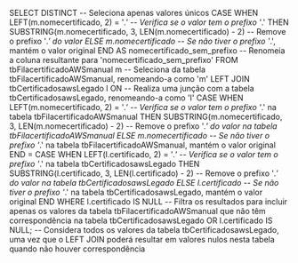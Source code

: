 SELECT DISTINCT -- Seleciona apenas valores únicos
    CASE 
        WHEN LEFT(m.nomecertificado, 2) = '*.' -- Verifica se o valor tem o prefixo '*.'
        THEN SUBSTRING(m.nomecertificado, 3, LEN(m.nomecertificado) - 2) -- Remove o prefixo '*.' do valor
        ELSE m.nomecertificado -- Se não tiver o prefixo '*.', mantém o valor original
    END AS nomecertificado_sem_prefixo -- Renomeia a coluna resultante para 'nomecertificado_sem_prefixo'
FROM 
    tbFilacertificadoAWSmanual m -- Seleciona da tabela tbFilacertificadoAWSmanual, renomeando-a como 'm'
LEFT JOIN 
    tbCertificadosawsLegado l ON -- Realiza uma junção com a tabela tbCertificadosawsLegado, renomeando-a como 'l'
        CASE 
            WHEN LEFT(m.nomecertificado, 2) = '*.' -- Verifica se o valor tem o prefixo '*.' na tabela tbFilacertificadoAWSmanual
            THEN SUBSTRING(m.nomecertificado, 3, LEN(m.nomecertificado) - 2) -- Remove o prefixo '*.' do valor na tabela tbFilacertificadoAWSmanual
            ELSE m.nomecertificado -- Se não tiver o prefixo '*.' na tabela tbFilacertificadoAWSmanual, mantém o valor original
        END = 
        CASE 
            WHEN LEFT(l.certificado, 2) = '*.' -- Verifica se o valor tem o prefixo '*.' na tabela tbCertificadosawsLegado
            THEN SUBSTRING(l.certificado, 3, LEN(l.certificado) - 2) -- Remove o prefixo '*.' do valor na tabela tbCertificadosawsLegado
            ELSE l.certificado -- Se não tiver o prefixo '*.' na tabela tbCertificadosawsLegado, mantém o valor original
        END
WHERE 
    l.certificado IS NULL -- Filtra os resultados para incluir apenas os valores da tabela tbFilacertificadoAWSmanual que não têm correspondência na tabela tbCertificadosawsLegado
    OR l.certificado IS NULL; -- Considera todos os valores da tabela tbCertificadosawsLegado, uma vez que o LEFT JOIN poderá resultar em valores nulos nesta tabela quando não houver correspondência
